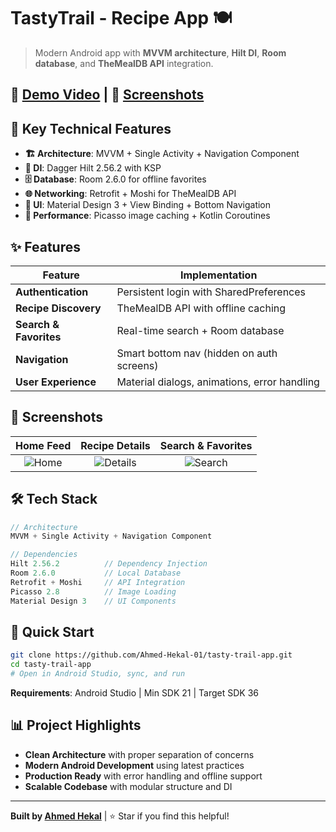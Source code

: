 # TastyTrail - Recipe App 🍽️

> Modern Android app with **MVVM architecture**, **Hilt DI**, **Room database**, and **TheMealDB API** integration.

## 🎥 [Demo Video](https://youtu.be/your-demo-video-link) | 📸 [Screenshots](#screenshots)

## 🚀 Key Technical Features

- **🏗️ Architecture**: MVVM + Single Activity + Navigation Component
- **💉 DI**: Dagger Hilt 2.56.2 with KSP
- **🗄️ Database**: Room 2.6.0 for offline favorites
- **🌐 Networking**: Retrofit + Moshi for TheMealDB API
- **🎨 UI**: Material Design 3 + View Binding + Bottom Navigation
- **📱 Performance**: Picasso image caching + Kotlin Coroutines

## ✨ Features

| Feature | Implementation |
|---------|----------------|
| **Authentication** | Persistent login with SharedPreferences |
| **Recipe Discovery** | TheMealDB API with offline caching |
| **Search & Favorites** | Real-time search + Room database |
| **Navigation** | Smart bottom nav (hidden on auth screens) |
| **User Experience** | Material dialogs, animations, error handling |

## 📸 Screenshots

<div align="center">

| Home Feed | Recipe Details | Search & Favorites |
|:---:|:---:|:---:|
| ![Home](screenshots/home.png) | ![Details](screenshots/details.png) | ![Search](screenshots/search.png) |

</div>

## 🛠️ Tech Stack

```kotlin
// Architecture
MVVM + Single Activity + Navigation Component

// Dependencies
Hilt 2.56.2          // Dependency Injection
Room 2.6.0           // Local Database
Retrofit + Moshi     // API Integration
Picasso 2.8          // Image Loading
Material Design 3    // UI Components
```

## 🚀 Quick Start

```bash
git clone https://github.com/Ahmed-Hekal-01/tasty-trail-app.git
cd tasty-trail-app
# Open in Android Studio, sync, and run
```

**Requirements**: Android Studio | Min SDK 21 | Target SDK 36

## 📊 Project Highlights

- **Clean Architecture** with proper separation of concerns
- **Modern Android Development** using latest practices
- **Production Ready** with error handling and offline support
- **Scalable Codebase** with modular structure and DI

---

**Built by [Ahmed Hekal](https://github.com/Ahmed-Hekal-01)** | ⭐ Star if you find this helpful!
